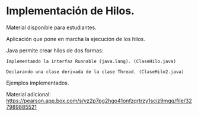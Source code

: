 
Implementación de Hilos.
=
Material disponible para estudiantes.

Aplicación que pone en marcha la ejecución de los hilos.

Java permite crear hilos de dos formas:

    Implementando la interfaz Runnable (java.lang). (ClaseHilo.java)
    
    Declarando una clase derivada de la clase Thread. (ClaseHilo2.java)

Ejemplos implementados.

Material adicional: https://pearson.app.box.com/s/vz2p7pg2hgo41onfzqrtrzy1sciz9mgq/file/327989885521
